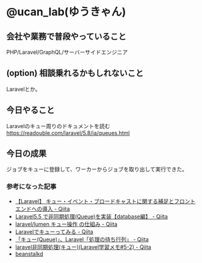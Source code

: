 # @ucan_lab(ゆうきゃん)

## 会社や業務で普段やっていること

PHP/Laravel/GraphQL/サーバーサイドエンジニア

## (option) 相談乗れるかもしれないこと

Laravelとか。

## 今日やること

Laravelのキュー周りのドキュメントを読む
https://readouble.com/laravel/5.8/ja/queues.html

## 今日の成果

ジョブをキューに登録して、ワーカーからジョブを取り出して実行できた。

### 参考になった記事

- [【Laravel】 キュー・イベント・ブロードキャストに関する補足とフロントエンドへの導入 - Qiita](https://qiita.com/mpyw/items/90bc5a7f30a2812a7bcd)
- [Laravel5.5 で非同期処理(Queue)を実装【database編】 - Qiita](https://qiita.com/tsuyopon-md/items/d8bafbda3b4f7b05add3)
- [laravel/lumen キュー操作 の仕組み - Qiita](https://qiita.com/mikakane/items/c1c8995aa51473f8dcb3)
- [Laravelでキューってみる - Qiita](https://qiita.com/kiyc/items/a13397af06e72e071e5f)
- [「キュー(Queue)」、Laravel「処理の待ち行列」 - Qiita](https://qiita.com/yumin/items/9b84f41d8559deab4342)
- [laravel非同期処理(キュー)(Laravel学習メモ#5-2) - Qiita](https://qiita.com/hekizi/items/4e450b40bb0915b94158)
- [beanstalkd](https://beanstalkd.github.io)

